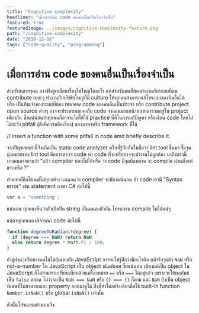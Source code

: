 ```yaml
---
title: "Cognitive complexity"  
headliner: "เมื่อการอ่าน code ของคนอื่นเป็นเรื่องจำเป็น"  
featured: true  
featuredImage: ../images/cognitive-complexity-feature.png 
path: "/cognitive-complexity"  
date: "2019-12-16"  
tags: ["code-quality", "programming"]
---
```


# เมื่อการอ่าน code ของคนอื่นเป็นเรื่องจำเป็น

สำหรับหลายๆคน อาจฟังดูเหมือนเรื่องไม่ใหญ่โตอะไร 
แต่สำหรับคนที่ต้องทำงานกับระบบที่คน contribute เยอะๆ
ทำงานกับบริษัทใหญ่ที่มี culture ให้ทุกคนสามารถแก้ไขระบบของทีมอื่นได้
หรือ เป็นทีมเจ้าของระบบที่ต้อง review code ของคนอื่นเป็นประจำ
หรือ contribute project open source ต่างๆ
อาจจะประสบพบเจอกับ code จากคนมากหน้าหลายตารวมอยู่ใน project เดียวกัน
ซึ่งแน่นอนว่าทุกคนก็อาจจะไม่ได้ใช้ practice ที่ดีในการแก้ปัญหา
หรือเขียน code โดยไม่ได้ระวัง pitfall (สิ่งที่ควรหลีกเลี่ยง) ของภาษาหรือ framework ที่ใช้

// insert a function with some pitfall in code amd briefly describe it.

จากปัญหาเหล่านี้จึงเกิดเป็น static code analyzer หรือที่รู้จักกันในชื่อว่า lint tool ขึ้นมา
ซึ่งจุดมุ่งหมายของ lint tool คือการตรวจ code หา code ที่จะหรืออาจจะทำงานไม่ถูกต้อง
มาถึงตรงนี้บางคนอาจถามว่า "แล้ว compiler บอกไม่ได้หรือ ว่า code มีจุดผิดพลาด จะ compile ผ่านตั้งแต่แรกหรือ ?"

คำตอบก็คือได้ แต่ไม่ทุกอย่าง แน่นอนว่า compiler จะฟ้องแน่นอน ถ้า code เรามี "Syntax error" 
เช่น statement ภาษา C# ต่อไปนี้
```csharp
var a = "something';
```
แน่นอน ทุกคนเห็นว่าตัวเปิดปิด string เป็นคนละตัวกัน โปรแกรม compile ไม่ได้แน่ๆ

แต่ถ้าทุกคนลองพิจารณา code ต่อไปนี้

```javascript
function degreeToRadiant(degree) {
  if (degree === NaN) return NaN
  else return degree * Math.Pi / 180;
}
```

ถ้าดูผ่านๆหรือบางคนไม่ได้คุ้นเคยกับ JavaScript อาจจะไม่รู้สึกว่ามีอะไรผิด
แต่จริงๆแล้ว `NaN` หรือ not-a-number ใน JavaScript เป็น object ชนิดพิเศษ
ซึ่งแน่นอน เพียงแค่เป็น object ใน JavaScript ก็ไม่สามารถเปรียบเทียบด้วยเครื่องหมาย `==` หรือ `===` ได้อยู่แล้ว
เพราะจะให้ผลลัพธ์เป็น `false` ตลอด ไม่ว่าจะเป็น `NaN === NaN` หรือ `{} === {}` ก็ตาม
และ `NaN` ยังเป็น object พิเศษที่ไม่สามารถแกะ property ออกมาดูได้ 
สิ่งที่ทำได้อย่างเดียวคือใช้ built-in function `Number.isNaN()` หรือ global `isNaN()` เท่านั้น

ดังนั้นโปรแกรมด้านบนจึง

